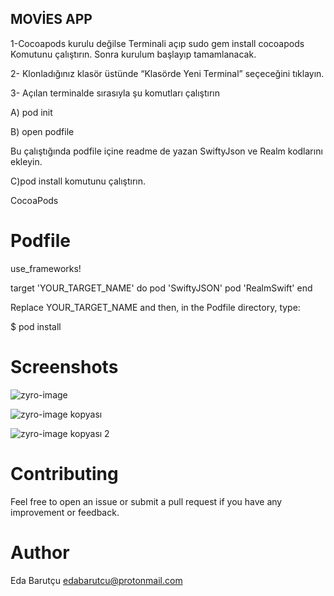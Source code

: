 ## MOVİES APP

1-Cocoapods kurulu değilse
Terminali açıp 
sudo gem install cocoapods
Komutunu çalıştırın. 
Sonra kurulum başlayıp tamamlanacak.

2- Klonladığınız klasör üstünde “Klasörde Yeni Terminal” seçeceğini tıklayın.

3- Açılan terminalde sırasıyla şu komutları çalıştırın

A) pod init

B) open podfile

Bu çalıştığında podfile içine readme de yazan SwiftyJson ve Realm kodlarını ekleyin.

C)pod install komutunu çalıştırın.

CocoaPods

# Podfile
use_frameworks!

target 'YOUR_TARGET_NAME' do
    pod 'SwiftyJSON'
    pod 'RealmSwift'
end

Replace YOUR_TARGET_NAME and then, in the Podfile directory, type:

$ pod install

# Screenshots

![zyro-image](https://user-images.githubusercontent.com/91742636/140605406-acd69e7e-8d1e-49f0-a306-89ee2df06841.png)

![zyro-image kopyası](https://user-images.githubusercontent.com/91742636/140605449-948231fa-63fb-48bb-be34-5bddce5b2f20.png)

![zyro-image kopyası 2](https://user-images.githubusercontent.com/91742636/140605548-ef8418b7-3a12-41cc-915c-75f986c2d484.png)


 # Contributing

Feel free to open an issue or submit a pull request if you have any improvement or feedback.

 # Author

Eda Barutçu edabarutcu@protonmail.com


